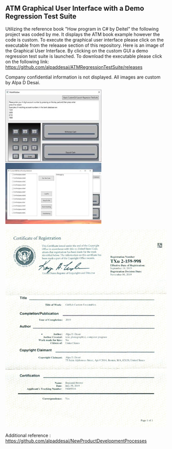 ## ATM Graphical User Interface with a Demo Regression Test Suite

Utilizing the reference book "How program in C# by Deitel" the following project was coded by me.  It displays the ATM book example however the code is custom.   To execute the graphical user interface please click on the executable from the releaase section of this repository. Here is an image of the Graphical User Interface. By clicking on the custom GUI a demo regression test suite is launched. 
To download the executable please click on the following link: https://github.com/alpaddesai/ATMRegressionTestSuite/releases

Company confidential information is not displayed. All images are custom by Alpa D Desai. 

![Image of graphical user interface](ATMGUIImage.jpg)  ![Image of regression test suite](RegressionTestSuiteImage.jpg)


![image](USCopyrightCertificateofRegistration.png)

Additional reference : https://github.com/alpaddesai/NewProductDevelopmentProcesses
